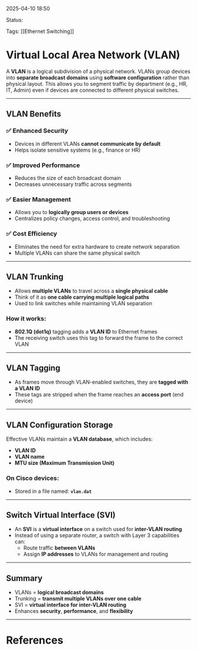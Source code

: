 2025-04-10 18:50

Status:

Tags: [[Ethernet Switching]]

# Virtual Local Area Network (VLAN)

A **VLAN** is a logical subdivision of a physical network. VLANs group devices into **separate broadcast domains** using **software configuration** rather than physical layout. This allows you to segment traffic by department (e.g., HR, IT, Admin) even if devices are connected to different physical switches.

---

## VLAN Benefits

### ✅ Enhanced Security

- Devices in different VLANs **cannot communicate by default**
- Helps isolate sensitive systems (e.g., finance or HR)

### ✅ Improved Performance

- Reduces the size of each broadcast domain
- Decreases unnecessary traffic across segments

### ✅ Easier Management

- Allows you to **logically group users or devices**
- Centralizes policy changes, access control, and troubleshooting

### ✅ Cost Efficiency

- Eliminates the need for extra hardware to create network separation
- Multiple VLANs can share the same physical switch

---

## VLAN Trunking

- Allows **multiple VLANs** to travel across a **single physical cable**
- Think of it as **one cable carrying multiple logical paths**
- Used to link switches while maintaining VLAN separation

### How it works:
- **802.1Q (dot1q)** tagging adds a **VLAN ID** to Ethernet frames
- The receiving switch uses this tag to forward the frame to the correct VLAN

---

## VLAN Tagging

- As frames move through VLAN-enabled switches, they are **tagged with a VLAN ID**
- These tags are stripped when the frame reaches an **access port** (end device)

---

## VLAN Configuration Storage

Effective VLANs maintain a **VLAN database**, which includes:

- **VLAN ID**  
- **VLAN name**
- **MTU size (Maximum Transmission Unit)**

### On Cisco devices:
- Stored in a file named: **`vlan.dat`**

---

## Switch Virtual Interface (SVI)

- An **SVI** is a **virtual interface** on a switch used for **inter-VLAN routing**
- Instead of using a separate router, a switch with Layer 3 capabilities can:
  - Route traffic **between VLANs**
  - Assign **IP addresses** to VLANs for management and routing

---

## Summary

- VLANs = **logical broadcast domains**
- Trunking = **transmit multiple VLANs over one cable**
- SVI = **virtual interface for inter-VLAN routing**
- Enhances **security**, **performance**, and **flexibility**

---

# References

